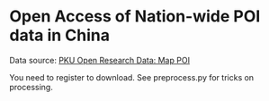 # Open Access of Nation-wide POI data in China

Data source: [PKU Open Research Data: Map POI](https://opendata.pku.edu.cn/dataset.xhtml?persistentId=doi:10.18170/DVN/WSXCNM)

You need to register to download.
See preprocess.py for tricks on processing.
